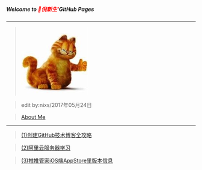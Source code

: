 ##### Welcome to <span style="color:red">🍎倪新生'</span>GitHub Pages
---

>![](AboutMe/logo.png)

>edit by:nixs/2017年05月24日

>[About Me](AboutMe/nixinsheng.md)

---

>[(1)创建GitHub技术博客全攻略](http://blog.csdn.net/renfufei/article/details/37725057/)

>[(2)阿里云服务器学习](aliECS/阿里云服务器学习.md)

>[(3)推推管家iOS端AppStore里版本信息](AntManagerVersion/版本记录.md)

